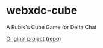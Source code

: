 # webxdc-cube
A Rubik's Cube Game for Delta Chat

[Original project](https://bsehovac.github.io/the-cube/) ([repo](https://github.com/bsehovac/the-cube))
